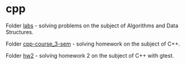 # cpp
Folder [labs](#labs) - solving problems on the subject of Algorithms and Data Structures.	

Folder [cpp-course_3-sem](#cpp-course_3-sem) - solving homework on the subject of C++.	 
	
Folder [hw2](#hw2) - solving homework 2 on the subject of C++ with gtest.	
